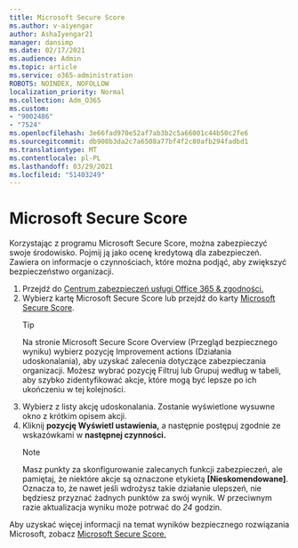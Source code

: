 ```yaml
---
title: Microsoft Secure Score
ms.author: v-aiyengar
author: AshaIyengar21
manager: dansimp
ms.date: 02/17/2021
ms.audience: Admin
ms.topic: article
ms.service: o365-administration
ROBOTS: NOINDEX, NOFOLLOW
localization_priority: Normal
ms.collection: Adm_O365
ms.custom:
- "9002486"
- "7524"
ms.openlocfilehash: 3e66fad970e52af7ab3b2c5a66001c44b50c2fe6
ms.sourcegitcommit: db908b3da2c7a6508a77bf4f2c80afb294fadbd1
ms.translationtype: MT
ms.contentlocale: pl-PL
ms.lasthandoff: 03/29/2021
ms.locfileid: "51403249"
---
```

# <a name="microsoft-secure-score"></a>Microsoft Secure Score

Korzystając z programu Microsoft Secure Score, można zabezpieczyć swoje środowisko. Pojmij ją jako ocenę kredytową dla zabezpieczeń. Zawiera on informacje o czynnościach, które można podjąć, aby zwiększyć bezpieczeństwo organizacji.

1. Przejdź do [Centrum zabezpieczeń usługi Office 365 & zgodności.](https://go.microsoft.com/fwlink/p/?linkid=2077143)
1. Wybierz kartę Microsoft Secure Score lub przejdź do karty [Microsoft Secure Score](https://go.microsoft.com/fwlink/?linkid=2099589).
    > [!TIP]
    >  Na stronie Microsoft Secure Score Overview (Przegląd bezpiecznego wyniku) wybierz pozycję Improvement actions (Działania udoskonalania), aby uzyskać zalecenia dotyczące zabezpieczania organizacji. Możesz wybrać pozycję Filtruj lub Grupuj według w tabeli, aby szybko zidentyfikować akcje, które mogą być lepsze po ich ukończeniu w tej kolejności.
1. Wybierz z listy akcję udoskonalania. Zostanie wyświetlone wysuwne okno z krótkim opisem akcji.
1. Kliknij **pozycję Wyświetl ustawienia,** a następnie postępuj zgodnie ze wskazówkami w **następnej czynności.**
    > [!NOTE]
    > Masz punkty za skonfigurowanie zalecanych funkcji zabezpieczeń, ale pamiętaj, że niektóre akcje są oznaczone etykietą **[Nieskomendowane]**. Oznacza to, że nawet jeśli wdrożysz takie działanie ulepszeń, nie będziesz przyznać żadnych punktów za swój wynik. W przeciwnym razie aktualizacja wyniku może potrwać do *24* godzin.

Aby uzyskać więcej informacji na temat wyników bezpiecznego rozwiązania Microsoft, zobacz [Microsoft Secure Score.](https://go.microsoft.com/fwlink/?linkid=2103077)